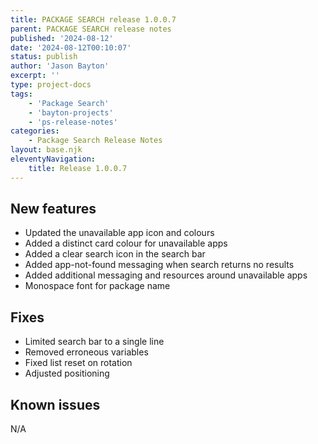 ```yaml
---
title: PACKAGE SEARCH release 1.0.0.7
parent: PACKAGE SEARCH release notes
published: '2024-08-12'
date: '2024-08-12T00:10:07'
status: publish
author: 'Jason Bayton'
excerpt: ''
type: project-docs
tags: 
    - 'Package Search'
    - 'bayton-projects'
    - 'ps-release-notes'
categories: 
    - Package Search Release Notes
layout: base.njk
eleventyNavigation: 
    title: Release 1.0.0.7
---
```


## New features

- Updated the unavailable app icon and colours
- Added a distinct card colour for unavailable apps
- Added a clear search icon in the search bar
- Added app-not-found messaging when search returns no results
- Added additional messaging and resources around unavailable apps
- Monospace font for package name

## Fixes

- Limited search bar to a single line
- Removed erroneous variables
- Fixed list reset on rotation
- Adjusted positioning 

## Known issues

N/A